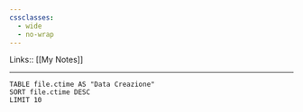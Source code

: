 ```yaml
---
cssclasses:
  - wide
  - no-wrap
---
```

Links:: [[My Notes]]

---

```dataview
TABLE file.ctime AS "Data Creazione"
SORT file.ctime DESC
LIMIT 10
```



